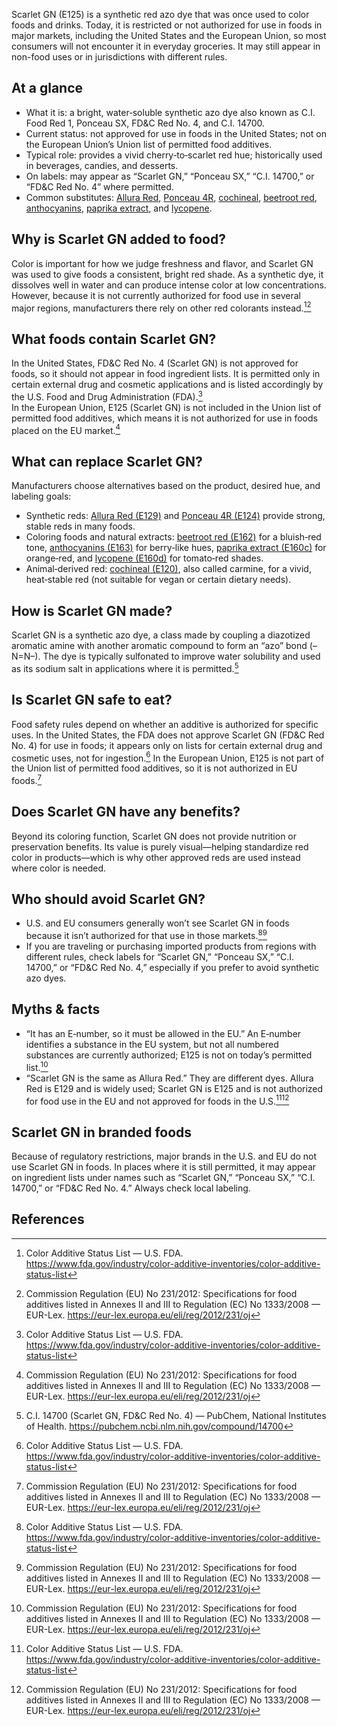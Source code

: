 Scarlet GN (E125) is a synthetic red azo dye that was once used to color foods and drinks. Today, it is restricted or not authorized for use in foods in major markets, including the United States and the European Union, so most consumers will not encounter it in everyday groceries. It may still appear in non-food uses or in jurisdictions with different rules.

<!--more-->

## At a glance
- What it is: a bright, water‑soluble synthetic azo dye also known as C.I. Food Red 1, Ponceau SX, FD&C Red No. 4, and C.I. 14700.
- Current status: not approved for use in foods in the United States; not on the European Union’s Union list of permitted food additives.
- Typical role: provides a vivid cherry‑to‑scarlet red hue; historically used in beverages, candies, and desserts.
- On labels: may appear as “Scarlet GN,” “Ponceau SX,” “C.I. 14700,” or “FD&C Red No. 4” where permitted.
- Common substitutes: [Allura Red](/e129-allura-red), [Ponceau 4R](/e124-ponceau-4r), [cochineal](/e120-cochineal), [beetroot red](/e162-beetroot-red), [anthocyanins](/e163-anthocyanins), [paprika extract](/e160c-paprika-extract), and [lycopene](/e160d-lycopene).

## Why is Scarlet GN added to food?
Color is important for how we judge freshness and flavor, and Scarlet GN was used to give foods a consistent, bright red shade. As a synthetic dye, it dissolves well in water and can produce intense color at low concentrations. However, because it is not currently authorized for food use in several major regions, manufacturers there rely on other red colorants instead.[^1][^2]

## What foods contain Scarlet GN?
In the United States, FD&C Red No. 4 (Scarlet GN) is not approved for foods, so it should not appear in food ingredient lists. It is permitted only in certain external drug and cosmetic applications and is listed accordingly by the U.S. Food and Drug Administration (FDA).[^1]  
In the European Union, E125 (Scarlet GN) is not included in the Union list of permitted food additives, which means it is not authorized for use in foods placed on the EU market.[^2]

## What can replace Scarlet GN?
Manufacturers choose alternatives based on the product, desired hue, and labeling goals:
- Synthetic reds: [Allura Red (E129)](/e129-allura-red) and [Ponceau 4R (E124)](/e124-ponceau-4r) provide strong, stable reds in many foods.
- Coloring foods and natural extracts: [beetroot red (E162)](/e162-beetroot-red) for a bluish‑red tone, [anthocyanins (E163)](/e163-anthocyanins) for berry‑like hues, [paprika extract (E160c)](/e160c-paprika-extract) for orange‑red, and [lycopene (E160d)](/e160d-lycopene) for tomato‑red shades.
- Animal‑derived red: [cochineal (E120)](/e120-cochineal), also called carmine, for a vivid, heat‑stable red (not suitable for vegan or certain dietary needs).

## How is Scarlet GN made?
Scarlet GN is a synthetic azo dye, a class made by coupling a diazotized aromatic amine with another aromatic compound to form an “azo” bond (–N=N–). The dye is typically sulfonated to improve water solubility and used as its sodium salt in applications where it is permitted.[^3]

## Is Scarlet GN safe to eat?
Food safety rules depend on whether an additive is authorized for specific uses. In the United States, the FDA does not approve Scarlet GN (FD&C Red No. 4) for use in foods; it appears only on lists for certain external drug and cosmetic uses, not for ingestion.[^1] In the European Union, E125 is not part of the Union list of permitted food additives, so it is not authorized in EU foods.[^2]

## Does Scarlet GN have any benefits?
Beyond its coloring function, Scarlet GN does not provide nutrition or preservation benefits. Its value is purely visual—helping standardize red color in products—which is why other approved reds are used instead where color is needed.

## Who should avoid Scarlet GN?
- U.S. and EU consumers generally won’t see Scarlet GN in foods because it isn’t authorized for that use in those markets.[^1][^2]
- If you are traveling or purchasing imported products from regions with different rules, check labels for “Scarlet GN,” “Ponceau SX,” “C.I. 14700,” or “FD&C Red No. 4,” especially if you prefer to avoid synthetic azo dyes.

## Myths & facts
- “It has an E‑number, so it must be allowed in the EU.” An E‑number identifies a substance in the EU system, but not all numbered substances are currently authorized; E125 is not on today’s permitted list.[^2]
- “Scarlet GN is the same as Allura Red.” They are different dyes. Allura Red is E129 and is widely used; Scarlet GN is E125 and is not authorized for food use in the EU and not approved for foods in the U.S.[^1][^2]

## Scarlet GN in branded foods
Because of regulatory restrictions, major brands in the U.S. and EU do not use Scarlet GN in foods. In places where it is still permitted, it may appear on ingredient lists under names such as “Scarlet GN,” “Ponceau SX,” “C.I. 14700,” or “FD&C Red No. 4.” Always check local labeling.

## References
[^1]: Color Additive Status List — U.S. FDA. https://www.fda.gov/industry/color-additive-inventories/color-additive-status-list
[^2]: Commission Regulation (EU) No 231/2012: Specifications for food additives listed in Annexes II and III to Regulation (EC) No 1333/2008 — EUR-Lex. https://eur-lex.europa.eu/eli/reg/2012/231/oj
[^3]: C.I. 14700 (Scarlet GN, FD&C Red No. 4) — PubChem, National Institutes of Health. https://pubchem.ncbi.nlm.nih.gov/compound/14700
